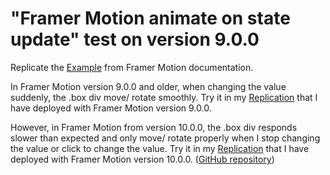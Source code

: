 # "Framer Motion animate on state update" test on version 9.0.0

Replicate the [Example](https://codesandbox.io/s/framer-motion-animate-on-state-update-ns67ib?from-embed=&file=/package.json:165-189) from Framer Motion documentation.

In Framer Motion version 9.0.0 and older, when changing the value suddenly, the .box div move/ rotate smoothly. Try it in my [Replication](https://framer-motion-test-9-0-0.vercel.app/) that I have deployed with Framer Motion version 9.0.0.

However, in Framer Motion from version 10.0.0, the .box div responds slower than expected and only move/ rotate properly when I stop changing the value or click to change the value. Try it in my [Replication](https://framer-motion-test-10-0-0.vercel.app/) that I have deployed with Framer Motion version 10.0.0. ([GitHub repository](https://github.com/KayT256/framer-motion-test-10.0.0))

